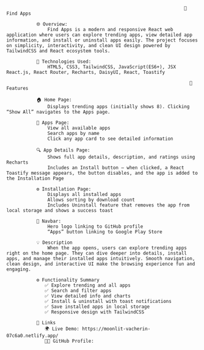 
                                                                     🧠 Find Apps

               🌐 Overview:
                   Find Apps is a modern and responsive React web application where users can explore trending apps, view detailed app information, and install or uninstall apps easily. The project focuses on simplicity, interactivity, and clean UI design powered by TailwindCSS and React ecosystem tools.
                   
               🧩 Technologies Used:
                   HTML5, CSS3, TailwindCSS, JavaScript(ES6+), JSX React.js, React Router, Recharts, DaisyUI, React, Toastify

                                                                       🚀 Features

               🏠 Home Page:
                   Displays trending apps (initially shows 8). Clicking “Show All” navigates to the Apps page.
               
               📱 Apps Page:
                   View all available apps
                   Search apps by name
                   Click any app card to see detailed information
               
               🔍 App Details Page:
                   Shows full app details, description, and ratings using Recharts
                   Includes an Install button — when clicked, a React Toastify message appears, the button disables, and the app is added to the Installation Page
               
               ⚙️ Installation Page:
                   Displays all installed apps
                   Allows sorting by download count
                   Includes Uninstall feature that removes the app from local storage and shows a success toast
               
               🧭 Navbar:
                   Hero logo linking to GitHub profile
                   “Apps” button linking to Google Play Store

               💡 Description
                   When the app opens, users can explore trending apps right on the home page. They can dive deeper into details, install apps, and manage their installed apps intuitively. Smooth navigation, clean design, and interactive UI make the browsing experience fun and engaging.

               ⚙️ Functionality Summary
                  ✅ Explore trending and all apps
                  ✅ Search and filter apps
                  ✅ View detailed info and charts
                  ✅ Install & uninstall with toast notifications
                  ✅ Save installed apps in local storage
                  ✅ Responsive design with TailwindCSS

               🔗 Links
                  🌍 Live Demo: https://moonlit-vacherin-07c6a0.netlify.app/
                  🧑‍💻 GitHub Profile: 
                  